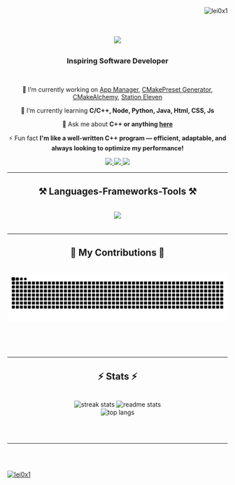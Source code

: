 <p align="right"> <img src="https://komarev.com/ghpvc/?username=lei0x1&label=Profile%20views&color=0e75b6&style=flat" alt="lei0x1" /> </p>

<h1 align="center">
    <img src="https://readme-typing-svg.herokuapp.com/?font=Righteous&size=35&center=true&vCenter=true&width=500&height=70&duration=4000&lines=Hi+There!+👋;+I'm+Lei0x1!;" />
</h1>

<h3 align="center">Inspiring Software Developer</h3>

<br/>

<div align="center">
 
 🔭 I’m currently working on [App Manager](https://github.com/Lei0x1/App-Manager), [CMakePreset Generator](https://github.com/Lei0x1/CMakePreset-Generator), [CMakeAlchemy](https://github.com/Lei0x1/CMakeAlchemy), [Station Eleven](https://github.com/Lei0x1/Station-Eleven)
 
 🌱 I’m currently learning **C/C++, Node, Python, Java, Html, CSS, Js**

💬 Ask me about **C++ or anything [here](https://github.com/Lei0x1/Lei0x1/issues)**

⚡ Fun fact **I'm like a well-written C++ program — efficient, adaptable, and always looking to optimize my performance!**

 </div>
 
<div align="center"> 
  <a href="mailto:lei0x1@yahoo.com">
    <img src="https://img.shields.io/badge/Gmail-333333?style=for-the-badge&logo=gmail&logoColor=red" />
  </a>
  <a href="https://linkedin.com/" target="_blank">
    <img src="https://img.shields.io/badge/LinkedIn-0077B5?style=for-the-badge&logo=linkedin&logoColor=white" target="_blank" />
  </a>
  <a href="https://github.com/Lei0x1" target="_blank">
     <img src="https://img.shields.io/badge/Portfolio-FF5722?style=for-the-badge&logo=todoist&logoColor=white" target="_blank" />
  </a>
</div>

 <hr/>
 
<h2 align="center">⚒️ Languages-Frameworks-Tools ⚒️</h2>
<br/>
<div align="center">
    <img src="https://skillicons.dev/icons?i=nodejs,python,javascript,c,cpp,java" /><br>
</div>

<br/>
<hr/>

<div align="center">
  <h2>🐍 My Contributions 🐍</h2>
  <br>
  <img alt="snake eating my contributions" src="https://raw.githubusercontent.com/Lei0x1/Lei0x1/output/github-contribution-grid-snake.svg" />
  
  <br/><br/><br/>
</div>

<hr/>

<h2 align="center">⚡ Stats ⚡</h2>
<br>

<div align=center>
  <img width=390 src="https://github-readme-streak-stats-salesp07.vercel.app/?user=Lei0x1&count_private=true&theme=react&border_radius=10" alt="streak stats"/>
  <img width=390 src="https://github-readme-stats-salesp07.vercel.app/api?username=Lei0x1&count_private=true&show_icons=true&theme=react&rank_icon=github&border_radius=10" alt="readme stats" />
  <br/>
  <img width=325 align="center" src="https://github-readme-stats-salesp07.vercel.app/api/top-langs/?username=Lei0x1&hide=HTML&langs_count=8&layout=compact&theme=react&border_radius=10&size_weight=0.5&count_weight=0.5&exclude_repo=github-readme-stats" alt="top langs" />
</div>

<br/><br/>

<hr/>

<br/>
<br/>

<p align="left"> <a href="https://github.com/ryo-ma/github-profile-trophy"><img src="https://github-profile-trophy.vercel.app/?username=lei0x1" alt="lei0x1" /></a> </p>